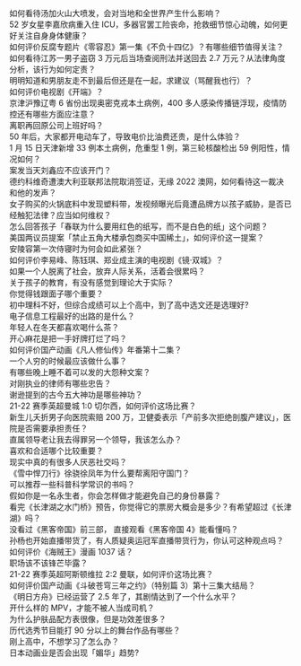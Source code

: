 如何看待汤加火山大喷发，会对当地和全世界产生什么影响？  
52 岁女星李嘉欣病重入住 ICU，多器官罢工险丧命，抢救细节惊心动魄，如何更好关注自身身体健康？  
如何评价反腐专题片《零容忍》第一集《不负十四亿》？有哪些细节值得关注？  
如何看待江苏一男子盗窃 3 万元后当场查阅刑法并送回去 2.7 万元？从法律角度分析，该行为如何定责？  
明明知道和男朋友走不到最后但还是在一起，求建议（骂醒我也行）？  
如何评价电视剧《开端》？  
京津沪豫辽粤 6 省份出现奥密克戎本土病例，400 多人感染传播链浮现，疫情防控还有哪些方面应注意？  
离职再回原公司上班好吗？  
50 年后，大家都开电动车了，导致电价比油费还贵，是什么体验？  
1 月 15 日天津新增 33 例本土病例，危重型 1 例，第三轮核酸检出 59 例阳性，情况如何？  
案发当天刘鑫应不应该开门？  
德约科维奇遭澳大利亚联邦法院取消签证，无缘 2022 澳网，如何看待这一裁决和他的发声？  
女子购买的火锅底料中发现塑料带，发视频曝光后竟遭品牌方以孩子威胁，是否已经触犯法律？应当如何维权？  
怎么回答孩子「春联为什么要用红色的纸写，而不是白色的纸」这个问题？  
美国两议员提案「禁止五角大楼承包商买中国稀土」，如何评价这一提案？  
安陵容第一次侍寝时为何会如此紧张？  
如何评价李易峰、陈钰琪、郑业成主演的电视剧《镜·双城》？  
如果一个人脱离了社会，放弃人际关系，活着会很累吗？  
关于孩子的教育，有没有感觉到理论大于实际？  
你觉得钱跟面子哪个重要？  
初中理科不好，但综合成绩可以上个高中，到了高中选文还是选理好?  
电子信息工程最好的出路的是什么？  
年轻人在冬天都喜欢喝什么茶？  
开心麻花是把一手好牌打烂了吗？  
如何评价国产动画《凡人修仙传》年番第十二集？  
一个人穷的时候最应该做什么事？  
有哪些晚上睡不着可以发的大怨种文案？  
对刚执业的律师有哪些忠告？  
谢逊提到的古今五大神功是哪些神功？  
21-22 赛季英超曼城 1:0 切尔西，如何评价这场比赛？  
新生儿夭折男子向医院索赔 200 万，卫健委表示「产前多次拒绝剖腹产建议」，医院是否需要承担责任？  
直属领导老让我去得罪另一个领导，我该怎么办？  
喜欢和合适哪个比较重要？  
现实中真的有很多人厌恶社交吗？  
《雪中悍刀行》徐骁徐凤年为什么要帮离阳守国门？  
可以推荐一些科普科学常识的书吗？  
假如你是一名永生者，你会怎样做才能避免自己的身份暴露？  
看完《长津湖之水门桥》预告，你觉得它的票房大概会是多少？有希望超过《长津湖》吗？  
没看过《黑客帝国》前三部， 直接观看《黑客帝国 4》能看懂吗？  
孙杨也开始直播带货了，有人质疑奥运冠军直播带货行为，你认可这种观点吗？  
如何评价《海贼王》漫画 1037 话？  
职场该不该锋芒毕露？  
21-22 赛季英超阿斯顿维拉 2:2 曼联，如何评价这场比赛？  
如何评价国产动画《斗破苍穹三年之约》（特别篇 3）第十三集大结局？  
《明日方舟》已经运营了 2.5 年了，其剧情达到了一个什么水平？  
开什么样的 MPV，才能不被人当成司机？  
为什么护肤品配方表很像，但是功效差很多？  
历代选秀节目能打 90 分以上的舞台作品有哪些？  
刚上高中，不想学习了怎么办？  
日本动画业是否会出现「媚华」趋势?  

